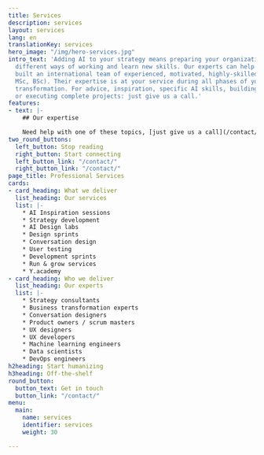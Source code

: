 ```yaml
---
title: Services
description: services
layout: services
lang: en
translationKey: services
hero_image: "/img/hero-services.jpg"
intro_text: 'Adding AI to your strategy means preparing your organization to adopt
  different ways of working and learn new skills. Our experts can help you. We have
  built an international team of experienced, motivated, highly-skilled experts (PhD,
  MSc, BSc). Their expertise is at your service during all phases of your digital
  transformation. For advice, inspiration, specific AI skills, building AI solutions
  or executing complete projects: just give us a call.'
features:
- text: |-
    ## Our expertise

    Need help with one of these topics, [just give us a call](/contact/)!
two_round_buttons:
  left_button: Stop reading
  right_button: Start connecting
  left_button_link: "/contact/"
  right_button_link: "/contact/"
page_title: Professional Services
cards:
- card_heading: What we deliver
  list_heading: Our services
  list: |-
    * AI Inspiration sessions
    * Strategy development
    * AI Design labs
    * Design sprints
    * Conversation design
    * User testing
    * Development sprints
    * Run & grow services
    * Y.academy
- card_heading: Who we deliver
  list_heading: Our experts
  list: |-
    * Strategy consultants
    * Business transformation experts
    * Conversation designers
    * Product owners / scrum masters
    * UX designers
    * UX developers
    * Machine learning engineers
    * Data scientists
    * DevOps engineers
h2heading: Start humanizing
h3heading: Off-the-shelf
round_button:
  button_text: Get in touch
  button_link: "/contact/"
menu:
  main:
    name: services
    identifier: services
    weight: 30

---
```


